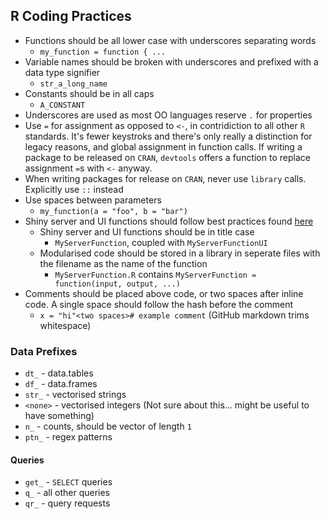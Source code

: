 ## R Coding Practices

 - Functions should be all lower case with underscores separating words
   - `my_function = function { ...`
 - Variable names should be broken with underscores and prefixed with a data type signifier
   - `str_a_long_name`
 - Constants should be in all caps
   - `A_CONSTANT`
 - Underscores are used as most OO languages reserve `.` for properties
 - Use `=` for assignment as opposed to `<-`, in contridiction to all other `R` standards.  It's fewer keystroks and there's only really a distinction for legacy reasons, and global assignment in function calls.  If writing a package to be released on `CRAN`, `devtools` offers a function to replace assignment `=`s with `<-` anyway.
 - When writing packages for release on `CRAN`, never use `library` calls. Explicitly use `::` instead
 - Use spaces between parameters
   - `my_function(a = "foo", b = "bar")`
 - Shiny server and UI functions should follow best practices found [here](http://shiny.rstudio.com/articles/modules.html)
   - Shiny server and UI functions should be in title case
     - `MyServerFunction`, coupled with `MyServerFunctionUI`
   - Modularised code should be stored in a library in seperate files with the filename as the name of the function
     - `MyServerFunction.R` contains `MyServerFunction = function(input, output, ...)`
 - Comments should be placed above code, or two spaces after inline code.  A single space should follow the hash before the comment
   - `x = "hi"<two spaces># example comment` (GitHub markdown trims whitespace)

### Data Prefixes

  - `dt_` - data.tables
  - `df_` - data.frames
  - `str_` - vectorised strings
  - `<none>` - vectorised integers (Not sure about this... might be useful to have something)
  - `n_` - counts, should be vector of length `1`
  - `ptn_` - regex patterns

#### Queries

  - `get_` - `SELECT` queries
  - `q_` - all other queries
  - `qr_` - query requests
